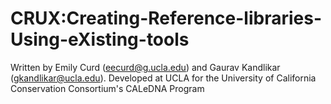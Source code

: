 # CRUX:Creating-Reference-libraries-Using-eXisting-tools
Written by Emily Curd (eecurd@g.ucla.edu) and Gaurav Kandlikar (gkandlikar@ucla.edu). 
Developed at UCLA for the University of California Conservation Consortium's CALeDNA Program
